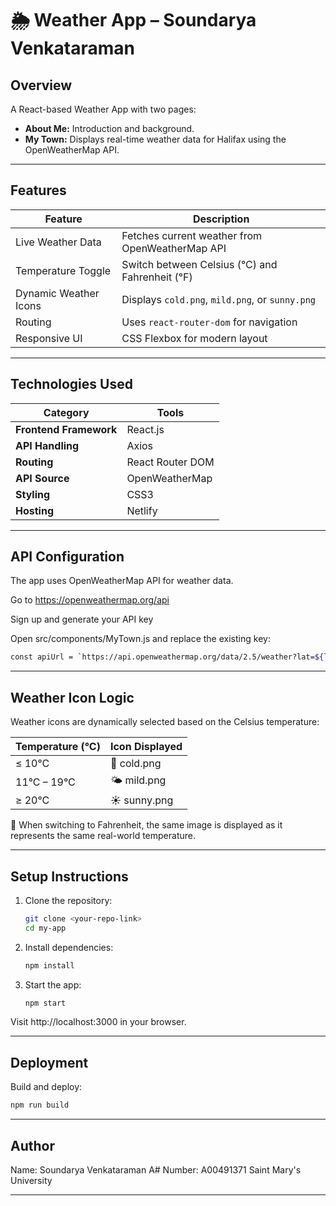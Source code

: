# 🌦️ Weather App – Soundarya Venkataraman

## Overview
A React-based Weather App with two pages:
- **About Me:** Introduction and background.
- **My Town:** Displays real-time weather data for Halifax using the OpenWeatherMap API.

---

## Features

| Feature | Description |
|----------|-------------|
| Live Weather Data | Fetches current weather from OpenWeatherMap API |
| Temperature Toggle | Switch between Celsius (°C) and Fahrenheit (°F) |
| Dynamic Weather Icons | Displays `cold.png`, `mild.png`, or `sunny.png` |
| Routing | Uses `react-router-dom` for navigation |
| Responsive UI | CSS Flexbox for modern layout |

---

## Technologies Used

| Category | Tools |
|-----------|--------|
| **Frontend Framework** | React.js |
| **API Handling** | Axios |
| **Routing** | React Router DOM |
| **API Source** | OpenWeatherMap |
| **Styling** | CSS3 |
| **Hosting** | Netlify |

---

## API Configuration

The app uses OpenWeatherMap API for weather data.

Go to https://openweathermap.org/api

Sign up and generate your API key

Open src/components/MyTown.js and replace the existing key:
 
```bash
const apiUrl = `https://api.openweathermap.org/data/2.5/weather?lat=${lat}&lon=${lon}&appid=YOUR_API_KEY`;
```

---

## Weather Icon Logic

Weather icons are dynamically selected based on the Celsius temperature:

| Temperature (°C) | Icon Displayed |
|------------------|----------------|
| ≤ 10°C | 🧣 cold.png |
| 11°C – 19°C |	🌤️ mild.png |
| ≥ 20°C | ☀️ sunny.png |

🔁 When switching to Fahrenheit, the same image is displayed as it represents the same real-world temperature.

---

## Setup Instructions
1. Clone the repository:
   ```bash
   git clone <your-repo-link>
   cd my-app
   ```

2. Install dependencies:
    ```bash
    npm install
    ```

3. Start the app:
    ```bash
    npm start
    ```

Visit http://localhost:3000
 in your browser.

 ---

## Deployment

Build and deploy:

```bash
npm run build
```

---

## Author

Name: Soundarya Venkataraman
A# Number: A00491371
Saint Mary's University

----
